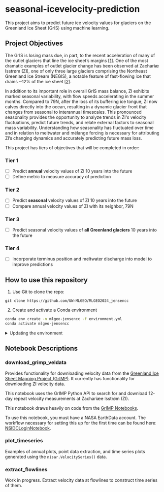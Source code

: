 # seasonal-icevelocity-prediction

This project aims to predict future ice velocity values for glaciers on the Greenland Ice Sheet (GrIS) using machine learning.

## Project Objectives

The GrIS is losing mass due, in part, to the recent acceleration of many of the outlet glaciers that line the ice sheet’s margins [[1]](https://doi.org/10.1038/s43247-020-0001-2). One of the most dramatic examples of outlet glacier change has been observed at Zachariæ Isstrøm (ZI), one of only three large glaciers comprising the Northeast Greenland Ice Stream (NEGIS), a notable feature of fast-flowing ice that drains ~12% of the ice sheet [[2]](https://doi.org/10.1029/2012GL051634).

In addition to its important role in overall GrIS mass balance, ZI exhibits marked seasonal variability, with flow speeds accelerating in the summer months. Compared to 79N, after the loss of its buffering ice tongue, ZI now calves directly into the ocean, resulting in a dynamic glacier front that changes from seasonal to interannual timescales. This pronounced seasonality provides the opportunity to analyze trends in ZI's velocity fluctuations, predict future trends, and relate external factors to seasonal mass variability. Understanding how seasonality has fluctuated over time and in relation to meltwater and mélange forcing is necessary for attributing ZI’s changing dynamics and accurately predicting future mass loss.

This project has tiers of objectives that will be completed in order:

### Tier 1

- [ ] Predict **annual** velocity values of ZI 10 years into the future
- [ ] Define metric to measure accuracy of prediction

### Tier 2

- [ ] Predict **seasonal** velocity values of ZI 10 years into the future
- [ ] Compare annual velocity values of ZI with its neighbor, 79N

### Tier 3

- [ ] Predict seasonal velocity values of **all Greenland glaciers** 10 years into the future

### Tier 4

- [ ] Incorporate terminus position and meltwater discharge into model to improve predictions

## How to use this repository

1. Use Git to clone the repo:

`git clone https://github.com/UW-MLGEO/MLGEO2024_jensencc`

2. Create and activate a Conda environment

```bash
conda env create -n mlgeo-jensencc -f environment.yml
conda activate mlgeo-jensencc
```

<details>
    <summary>Updating the environment</summary>
To update the environment:

```bash
conda env update -f environment.yml --prune
```

The prune option will uninstall any dependencies that were removed from `environment.yml`.
</details>

## Notebook Descriptions

### download_grimp_veldata

Provides functionality for downloading velocity data from the [Greenland Ice Sheet Mapping Project (GrIMP)](https://nsidc.org/grimp). It currently has functionality for downloading ZI velocity data.

This notebook uses the GrIMP Python API to search for and download 12-day repeat velocity measurements at Zachariæe Isstrøm (ZI).

This notebook draws heavily on code from the [GrIMP Notebooks](https://github.com/fastice/GrIMPNotebooks).

To use this notebook, you must have a NASA EarthData account. The workflow necessary for setting this up for the first time can be found here: [NSIDCLoginNotebook](https://github.com/fastice/GrIMPNotebooks/blob/master/NSIDCLoginNotebook.ipynb).

### plot_timeseries

Examples of annual plots, point data extraction, and time series plots generated using the `nisar.VelocitySeries()` data.

### extract_flowlines

Work in progress. Extract velocity data at flowlines to construct time series of them.
